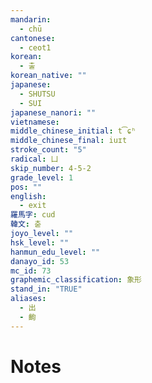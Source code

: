 ```yaml
---
mandarin:
  - chū
cantonese:
  - ceot1
korean:
  - 출
korean_native: ""
japanese:
  - SHUTSU
  - SUI
japanese_nanori: ""
vietnamese:
middle_chinese_initial: t͡ɕʰ
middle_chinese_final: iuɪt
stroke_count: "5"
radical: 凵
skip_number: 4-5-2
grade_level: 1
pos: ""
english:
  - exit
羅馬字: cud
韓文: 춛
joyo_level: ""
hsk_level: ""
hanmun_edu_level: ""
danayo_id: 53
mc_id: 73
graphemic_classification: 象形
stand_in: "TRUE"
aliases:
  - 出
  - 齣
---
```


# Notes
